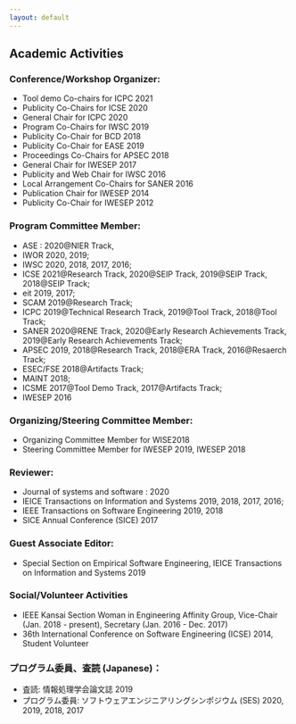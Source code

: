 ```yaml
---
layout: default
---
```


## Academic Activities

### Conference/Workshop Organizer:  
 - Tool demo Co-chairs for ICPC 2021
 - Publicity Co-Chairs for  ICSE 2020
 - General Chair for ICPC 2020
 - Program Co-Chairs for IWSC 2019
 - Publicity Co-Chair for BCD 2018
 - Publicity Co-Chair for EASE 2019
 - Proceedings Co-Chairs for APSEC 2018
 - General Chair for IWESEP 2017
 - Publicity and Web Chair for IWSC 2016
 - Local Arrangement Co-Chairs for SANER 2016
 - Publication Chair for IWESEP 2014
 - Publicity Co-Chair for IWESEP 2012
 
### Program Committee Member: 
 - ASE : 2020@NIER Track, 
 - IWOR 2020, 2019; 
 - IWSC 2020, 2018, 2017, 2016; 
 - ICSE 2021@Research Track, 2020@SEIP Track, 2019@SEIP Track, 2018@SEIP Track; 
 - eit 2019, 2017; 
 - SCAM 2019@Research Track;
 - ICPC 2019@Technical Research Track, 2019@Tool Track, 2018@Tool Track; 
 - SANER 2020@RENE Track, 2020@Early Research Achievements Track, 2019@Early Research Achievements Track; 
 - APSEC 2019, 2018@Research Track, 2018@ERA Track, 2016@Resaerch Track; 
 - ESEC/FSE  2018@Artifacts Track; 
 - MAINT 2018; 
 - ICSME 2017@Tool Demo Track, 2017@Artifacts Track; 
 - IWESEP 2016
 
###  Organizing/Steering Committee Member: 
 - Organizing Committee Member for WISE2018
 - Steering Committee Member for IWESEP 2019, IWESEP 2018
 
###  Reviewer: 
 - Journal of systems and software : 2020
 - IEICE Transactions on Information and Systems 2019, 2018, 2017, 2016; 
 - IEEE Transactions on Software Engineering 2019, 2018
 - SICE Annual Conference (SICE) 2017 

###  Guest Associate Editor:
 - Special Section on Empirical Software Engineering, IEICE Transactions on Information and Systems 2019
 
### Social/Volunteer Activities
 - IEEE Kansai Section Woman in Engineering Affinity Group, Vice-Chair (Jan. 2018 - present), Secretary (Jan. 2016 - Dec. 2017)
 - 36th International Conference on Software Engineering (ICSE) 2014, Student Volunteer
  
### プログラム委員、査読 (Japanese)：
 - 査読: 情報処理学会論文誌 2019
 - プログラム委員: ソフトウェアエンジニアリングシンポジウム (SES) 2020, 2019, 2018, 2017 

